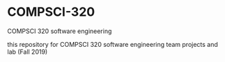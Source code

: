 # COMPSCI-320
COMPSCI 320 software engineering <br>

this repository for COMPSCI 320 software engineering team projects and lab (Fall 2019)
